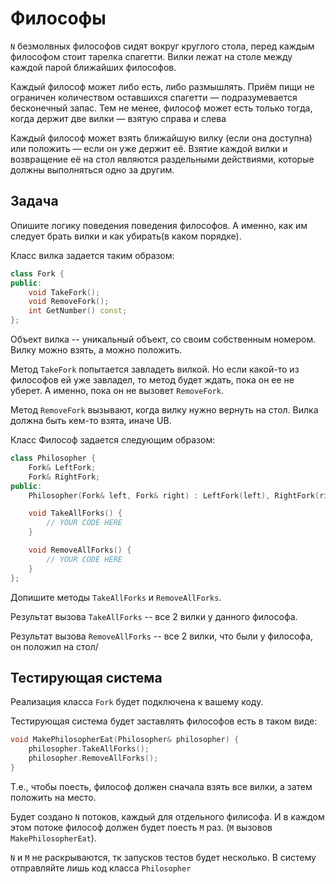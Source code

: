 # Философы

`N` безмолвных философов сидят вокруг круглого стола, перед каждым философом стоит тарелка спагетти. Вилки лежат на столе между каждой парой ближайших философов.

Каждый философ может либо есть, либо размышлять. Приём пищи не ограничен количеством оставшихся спагетти — подразумевается бесконечный запас. Тем не менее, философ может есть только тогда, когда держит две вилки — взятую справа и слева 

Каждый философ может взять ближайшую вилку (если она доступна) или положить — если он уже держит её. Взятие каждой вилки и возвращение её на стол являются раздельными действиями, которые должны выполняться одно за другим.

## Задача

Опишите логику поведения поведения философов. А именно, как им следует брать вилки и как убирать(в каком порядке).

Класс вилка задается таким образом:
```c++
class Fork {
public:
    void TakeFork();
    void RemoveFork();
    int GetNumber() const;
};
```

Объект вилка -- уникальный объект, со своим собственным номером.
Вилку можно взять, а можно положить.

Метод `TakeFork` попытается завладеть вилкой. Но если какой-то из философов ей уже завладел, то метод будет ждать, пока он ее не уберет. А именно, пока он не вызовет `RemoveFork`.

Метод `RemoveFork` вызывают, когда вилку нужно вернуть на стол. Вилка должна быть кем-то взята, иначе UB.

Класс Философ задается следующим образом:

```c++
class Philosopher {
    Fork& LeftFork;
    Fork& RightFork;
public:
    Philosopher(Fork& left, Fork& right) : LeftFork(left), RightFork(right) {};

    void TakeAllForks() {
        // YOUR CODE HERE
    }

    void RemoveAllForks() {
        // YOUR CODE HERE
    }
};

```

Допишите методы `TakeAllForks` и `RemoveAllForks`.

Результат вызова `TakeAllForks` -- все 2 вилки у данного философа.

Результат вызова `RemoveAllForks` -- все 2 вилки, что были у философа, он положил на стол/

## Тестирующая система

Реализация класса `Fork` будет подключена к вашему коду.

Тестирующая система будет заставлять философов есть в таком виде:

```c++
void MakePhilosopherEat(Philosopher& philosopher) {
    philosopher.TakeAllForks();
    philosopher.RemoveAllForks();
}
```

Т.е., чтобы поесть, философ должен сначала взять все вилки, а затем положить на место.

Будет создано `N` потоков, каждый для отдельного филисофа. И в каждом этом потоке философ должен будет поесть `M` раз. (`M` вызовов `MakePhilosopherEat`). 

`N` и `M` не раскрываются, тк запусков тестов будет несколько. В систему отправляйте лишь код класса `Philosopher`


